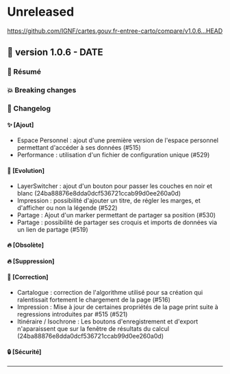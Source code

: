 # Unreleased

<https://github.com/IGNF/cartes.gouv.fr-entree-carto/compare/v1.0.6...HEAD>

## 🔖 version 1.0.6 - __DATE__

### 🎉 Résumé

### 💥 Breaking changes

### 📖 Changelog

#### ✨ [Ajout]

  - Espace Personnel : ajout d'une première version de l'espace personnel permettant d'accéder à ses données (#515)
  - Performance : utilisation d'un fichier de configuration unique (#529)

#### 🔨 [Evolution]

  - LayerSwitcher : ajout d'un bouton pour passer les couches en noir et blanc (24ba88876e8dda0dcf536721ccab99d0ee260a0d)
  - Impression : possibilité d'ajouter un titre, de régler les marges, et d'afficher ou non la légende (#522)
  - Partage : Ajout d'un marker permettant de partager sa position (#530)
  - Partage : possibilité de partager ses croquis et imports de données via un lien de partage (#519)

#### 🔥 [Obsolète]

#### 🔥 [Suppression]

#### 🐛 [Correction]

  - Cartalogue : correction de l'algorithme utilisé pour sa création qui ralentissait fortement le chargement de la page (#516)
  - Impression : Mise à jour de certaines propriétés de la page print suite à regressions introduites par #515 (#521)
  - Itinéraire / Isochrone : Les boutons d'enregistrement et d'export n'aparaissent que sur la fenêtre de résultats du calcul (24ba88876e8dda0dcf536721ccab99d0ee260a0d)

#### 🔒 [Sécurité]

---
